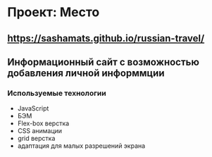# Проект: Место
https://sashamats.github.io/russian-travel/
---------------------
## Информационный сайт с возможностью добавления личной информмции ##
### Используемые технологии ###
* JavaScript
* БЭМ
* Flex-box верстка
* CSS анимации
* grid верстка
* адаптация для малых разрешений экрана
